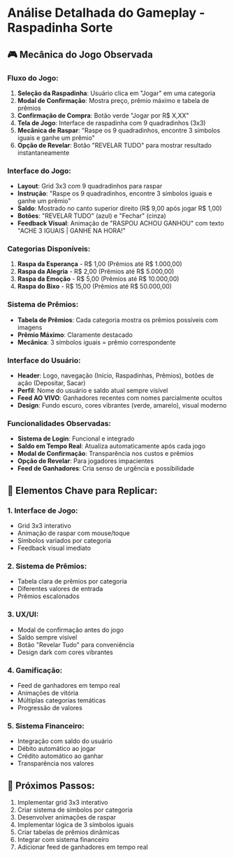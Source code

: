 # Análise Detalhada do Gameplay - Raspadinha Sorte

## 🎮 **Mecânica do Jogo Observada**

### **Fluxo do Jogo:**
1. **Seleção da Raspadinha**: Usuário clica em "Jogar" em uma categoria
2. **Modal de Confirmação**: Mostra preço, prêmio máximo e tabela de prêmios
3. **Confirmação de Compra**: Botão verde "Jogar por R$ X,XX"
4. **Tela de Jogo**: Interface de raspadinha com 9 quadradinhos (3x3)
5. **Mecânica de Raspar**: "Raspe os 9 quadradinhos, encontre 3 símbolos iguais e ganhe um prêmio"
6. **Opção de Revelar**: Botão "REVELAR TUDO" para mostrar resultado instantaneamente

### **Interface do Jogo:**
- **Layout**: Grid 3x3 com 9 quadradinhos para raspar
- **Instrução**: "Raspe os 9 quadradinhos, encontre 3 símbolos iguais e ganhe um prêmio"
- **Saldo**: Mostrado no canto superior direito (R$ 9,00 após jogar R$ 1,00)
- **Botões**: "REVELAR TUDO" (azul) e "Fechar" (cinza)
- **Feedback Visual**: Animação de "RASPOU ACHOU GANHOU" com texto "ACHE 3 IGUAIS | GANHE NA HORA!"

### **Categorias Disponíveis:**
1. **Raspa da Esperança** - R$ 1,00 (Prêmios até R$ 1.000,00)
2. **Raspa da Alegria** - R$ 2,00 (Prêmios até R$ 5.000,00)
3. **Raspa da Emoção** - R$ 5,00 (Prêmios até R$ 10.000,00)
4. **Raspa do Bixo** - R$ 15,00 (Prêmios até R$ 50.000,00)

### **Sistema de Prêmios:**
- **Tabela de Prêmios**: Cada categoria mostra os prêmios possíveis com imagens
- **Prêmio Máximo**: Claramente destacado
- **Mecânica**: 3 símbolos iguais = prêmio correspondente

### **Interface do Usuário:**
- **Header**: Logo, navegação (Início, Raspadinhas, Prêmios), botões de ação (Depositar, Sacar)
- **Perfil**: Nome do usuário e saldo atual sempre visível
- **Feed AO VIVO**: Ganhadores recentes com nomes parcialmente ocultos
- **Design**: Fundo escuro, cores vibrantes (verde, amarelo), visual moderno

### **Funcionalidades Observadas:**
- **Sistema de Login**: Funcional e integrado
- **Saldo em Tempo Real**: Atualiza automaticamente após cada jogo
- **Modal de Confirmação**: Transparência nos custos e prêmios
- **Opção de Revelar**: Para jogadores impacientes
- **Feed de Ganhadores**: Cria senso de urgência e possibilidade

## 🎯 **Elementos Chave para Replicar:**

### **1. Interface de Jogo:**
- Grid 3x3 interativo
- Animação de raspar com mouse/toque
- Símbolos variados por categoria
- Feedback visual imediato

### **2. Sistema de Prêmios:**
- Tabela clara de prêmios por categoria
- Diferentes valores de entrada
- Prêmios escalonados

### **3. UX/UI:**
- Modal de confirmação antes do jogo
- Saldo sempre visível
- Botão "Revelar Tudo" para conveniência
- Design dark com cores vibrantes

### **4. Gamificação:**
- Feed de ganhadores em tempo real
- Animações de vitória
- Múltiplas categorias temáticas
- Progressão de valores

### **5. Sistema Financeiro:**
- Integração com saldo do usuário
- Débito automático ao jogar
- Crédito automático ao ganhar
- Transparência nos valores

## 📝 **Próximos Passos:**
1. Implementar grid 3x3 interativo
2. Criar sistema de símbolos por categoria
3. Desenvolver animações de raspar
4. Implementar lógica de 3 símbolos iguais
5. Criar tabelas de prêmios dinâmicas
6. Integrar com sistema financeiro
7. Adicionar feed de ganhadores em tempo real

